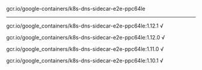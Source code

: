 gcr.io/google-containers/k8s-dns-sidecar-e2e-ppc64le 

----
gcr.io/google_containers/k8s-dns-sidecar-e2e-ppc64le:1.12.1 √

gcr.io/google_containers/k8s-dns-sidecar-e2e-ppc64le:1.12.0 √

gcr.io/google_containers/k8s-dns-sidecar-e2e-ppc64le:1.11.0 √

gcr.io/google_containers/k8s-dns-sidecar-e2e-ppc64le:1.10.1 √

